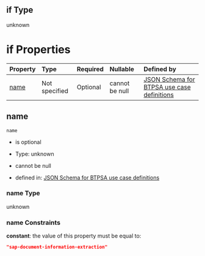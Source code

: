 ## if Type

unknown

# if Properties

| Property      | Type          | Required | Nullable       | Defined by                                                                                                                                                                                                          |
| :------------ | :------------ | :------- | :------------- | :------------------------------------------------------------------------------------------------------------------------------------------------------------------------------------------------------------------ |
| [name](#name) | Not specified | Optional | cannot be null | [JSON Schema for BTPSA use case definitions](btpsa-usecase-properties-services-items-allof-1-then-allof-109-if-properties-name.md "undefined#/properties/services/items/allOf/1/then/allOf/109/if/properties/name") |

## name



`name`

*   is optional

*   Type: unknown

*   cannot be null

*   defined in: [JSON Schema for BTPSA use case definitions](btpsa-usecase-properties-services-items-allof-1-then-allof-109-if-properties-name.md "undefined#/properties/services/items/allOf/1/then/allOf/109/if/properties/name")

### name Type

unknown

### name Constraints

**constant**: the value of this property must be equal to:

```json
"sap-document-information-extraction"
```
